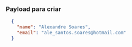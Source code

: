 ### Payload para criar
```json
  {
  	"name": "Alexandre Soares",
    "email": "ale_santos.soares@hotmail.com"
  }
```
